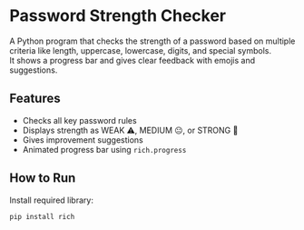 # Password Strength Checker

A Python program that checks the strength of a password based on multiple criteria like length, uppercase, lowercase, digits, and special symbols.  
It shows a progress bar and gives clear feedback with emojis and suggestions.

## Features
- Checks all key password rules  
- Displays strength as WEAK ⚠, MEDIUM 😐, or STRONG 💪  
- Gives improvement suggestions  
- Animated progress bar using `rich.progress`  

## How to Run
Install required library:
```bash
pip install rich
